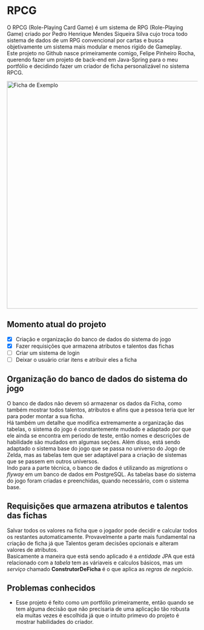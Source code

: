 # RPCG
O RPCG (Role-Playing Card Game) é um sistema de RPG (Role-Playing Game) criado por Pedro Henrique Mendes Siqueira Silva cujo troca todo sistema de dados de um RPG convencional por cartas e busca objetivamente um sistema mais modular e menos rígido de Gameplay.<br />
Este projeto no Github nasce primeiramente comigo, Felipe Pinheiro Rocha, querendo fazer um projeto de back-end em Java-Spring para o meu portfólio e decidindo fazer um criador de ficha personalizável no sistema RPCG.

<img src="https://user-images.githubusercontent.com/127625793/232535394-de807a1c-bd2f-4ff8-b0b5-72f3b118231b.jpg" width="600" title="Ficha de Exemplo">

## Momento atual do projeto
- [x] Criação e organização do banco de dados do sistema do jogo 
- [x] Fazer requisições que armazena atributos e talentos das fichas
- [ ] Criar um sistema de login
- [ ] Deixar o usuário criar itens e atribuir eles a ficha

## Organização do banco de dados do sistema do jogo
O banco de dados não devem só armazenar os dados da Ficha, como também mostrar todos talentos, atributos e afins que a pessoa teria que ler para poder montar a sua ficha.<br />
Há também um detalhe que modifica extremamente a organização das tabelas, o sistema do jogo é constantemente mudado e adaptado por que ele ainda se encontra em periodo de teste, então nomes e descrições de habilidade são mudados em algumas seções. Além disso, está sendo adaptado o sistema base do jogo que se passa no universo do Jogo de Zelda, mas as tabelas tem que ser adaptável para a criação de sistemas que se passem em outros universos.<br />
Indo para a parte técnica, o banco de dados é utilizando as *migrations* o *flyway* em um banco de dados em PostgreSQL. As tabelas base do sistema do jogo foram criadas e preenchidas, quando necessário, com o sistema base.

## Requisições que armazena atributos e talentos das fichas
Salvar todos os valores na ficha que o jogador pode decidir e calcular todos os restantes automaticamente. Provavelmente a parte mais fundamental na criação de ficha já que Talentos geram decisões opcionais e alteram valores de atributos.<br />
Basicamente a maneira que está sendo aplicado é a *entidade* JPA que está relacionado com a *tabela* tem as váriaveis e calculos básicos, mas um *serviço* chamado **ConstrutorDeFicha** é o que aplica as *regras de negócio*.

## Problemas conhecidos
- Esse projeto é feito como um portfólio primeiramente, então quando se tem alguma decisão que não precisaria de uma aplicação tão robusta ela muitas vezes é escolhida já que o intuito primevo do projeto é mostrar habilidades do criador.
